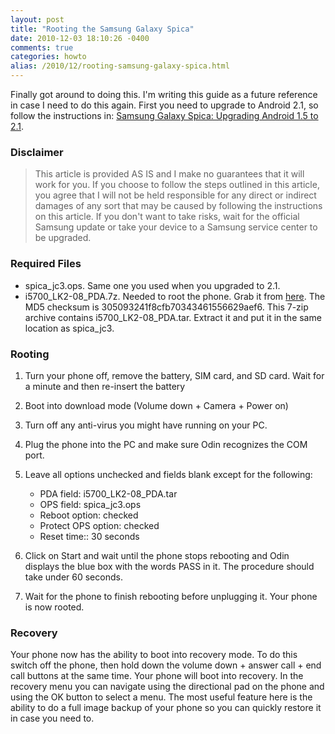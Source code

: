 ```yaml
---
layout: post
title: "Rooting the Samsung Galaxy Spica"
date: 2010-12-03 18:10:26 -0400
comments: true
categories: howto
alias: /2010/12/rooting-samsung-galaxy-spica.html
---
```


Finally got around to doing this. I'm writing this guide as a future reference in case I need to do this again. First you need to upgrade to Android 2.1, so follow the instructions in: [Samsung Galaxy Spica: Upgrading Android 1.5 to 2.1](/2010/06/28/samsung-galaxy-spica-upgrading-android). 

<!--more-->

### Disclaimer
>This article is provided AS IS and I make no guarantees that it will work for you. If you choose to follow the steps outlined in this article, you agree that I will not be held responsible for any direct or indirect damages of any sort that may be caused by following the instructions on this article. If you don't want to take risks, wait for the official Samsung update or take your device to a Samsung service center to be upgraded.

### Required Files
* spica_jc3.ops. Same one you used when you upgraded to 2.1.
* i5700_LK2-08_PDA.7z. Needed to root the phone. Grab it from [here](http://www.techorganic.com/software/spica_21/i5700_LK2-08_PDA.7z). The MD5 checksum is 305093241f8cfb70343461556629aef6. This 7-zip archive contains i5700_LK2-08_PDA.tar. Extract it and put it in the same location as spica_jc3.

### Rooting
1. Turn your phone off, remove the battery, SIM card, and SD card. Wait for a minute and then re-insert the battery

1. Boot into download mode (Volume down + Camera + Power on)

1. Turn off any anti-virus you might have running on your PC.

1. Plug the phone into the PC and make sure Odin recognizes the COM port.

1. Leave all options unchecked and fields blank except for the following:
    * PDA field: i5700_LK2-08_PDA.tar
    * OPS field: spica_jc3.ops
    * Reboot option: checked
    * Protect OPS option: checked
    * Reset time:: 30 seconds
1. Click on Start and wait until the phone stops rebooting and Odin displays the blue box with the words PASS in it. The procedure should take under 60 seconds.

1. Wait for the phone to finish rebooting before unplugging it. Your phone is now rooted.

### Recovery

Your phone now has the ability to boot into recovery mode. To do this switch off the phone, then hold down the volume down + answer call + end call buttons at the same time. Your phone will boot into recovery. In the recovery menu you can navigate using the directional pad on the phone and using the OK button to select a menu. The most useful feature here is the ability to do a full image backup of your phone so you can quickly restore it in case you need to.

